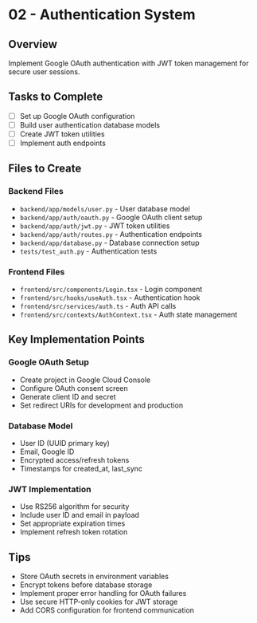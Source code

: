 # 02 - Authentication System

## Overview
Implement Google OAuth authentication with JWT token management for secure user sessions.

## Tasks to Complete
- [ ] Set up Google OAuth configuration
- [ ] Build user authentication database models
- [ ] Create JWT token utilities
- [ ] Implement auth endpoints

## Files to Create

### Backend Files
- `backend/app/models/user.py` - User database model
- `backend/app/auth/oauth.py` - Google OAuth client setup
- `backend/app/auth/jwt.py` - JWT token utilities
- `backend/app/auth/routes.py` - Authentication endpoints
- `backend/app/database.py` - Database connection setup
- `tests/test_auth.py` - Authentication tests

### Frontend Files
- `frontend/src/components/Login.tsx` - Login component
- `frontend/src/hooks/useAuth.tsx` - Authentication hook
- `frontend/src/services/auth.ts` - Auth API calls
- `frontend/src/contexts/AuthContext.tsx` - Auth state management

## Key Implementation Points

### Google OAuth Setup
- Create project in Google Cloud Console
- Configure OAuth consent screen
- Generate client ID and secret
- Set redirect URIs for development and production

### Database Model
- User ID (UUID primary key)
- Email, Google ID
- Encrypted access/refresh tokens
- Timestamps for created_at, last_sync

### JWT Implementation
- Use RS256 algorithm for security
- Include user ID and email in payload
- Set appropriate expiration times
- Implement refresh token rotation

## Tips
- Store OAuth secrets in environment variables
- Encrypt tokens before database storage
- Implement proper error handling for OAuth failures
- Use secure HTTP-only cookies for JWT storage
- Add CORS configuration for frontend communication